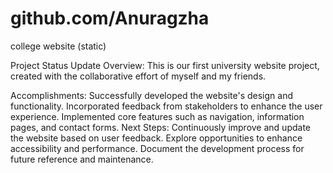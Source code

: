 # github.com/Anuragzha
college website (static)

Project Status Update
Overview:
This is our first university website project, created with the collaborative effort of myself and my friends.

Accomplishments:
Successfully developed the website's design and functionality.
Incorporated feedback from stakeholders to enhance the user experience.
Implemented core features such as navigation, information pages, and contact forms.
Next Steps:
Continuously improve and update the website based on user feedback.
Explore opportunities to enhance accessibility and performance.
Document the development process for future reference and maintenance.

